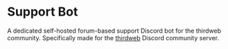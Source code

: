 # Support Bot

A dedicated self-hosted forum-based support Discord bot for the thirdweb community. Specifically made for the [thirdweb](https://discord.gg/thirdweb) Discord community server.
